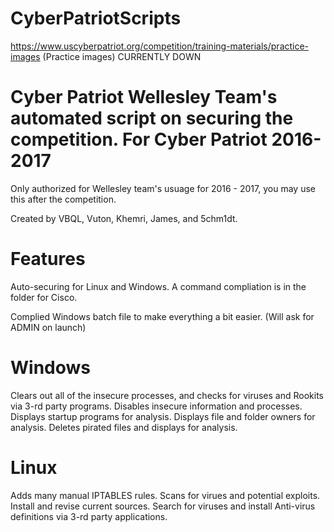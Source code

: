 # CyberPatriotScripts

https://www.uscyberpatriot.org/competition/training-materials/practice-images (Practice images) CURRENTLY DOWN

# Cyber Patriot Wellesley Team's automated script on securing the competition. For Cyber Patriot 2016-2017

Only authorized for Wellesley team's usuage for 2016 - 2017, you may use this after the competition.

Created by VBQL, Vuton, Khemri, James, and 5chm1dt.

# Features
Auto-securing for Linux and Windows. A command compliation is in the folder for Cisco.

Complied Windows batch file to make everything a bit easier. (Will ask for ADMIN on launch)

# Windows
Clears out all of the insecure processes, and checks for viruses and Rookits via 3-rd party programs.
Disables insecure information and processes.
Displays startup programs for analysis.
Displays file and folder owners for analysis.
Deletes pirated files and displays for analysis.

# Linux
Adds many manual IPTABLES rules.
Scans for virues and potential exploits.
Install and revise current sources.
Search for viruses and install Anti-virus definitions via 3-rd party applications.
